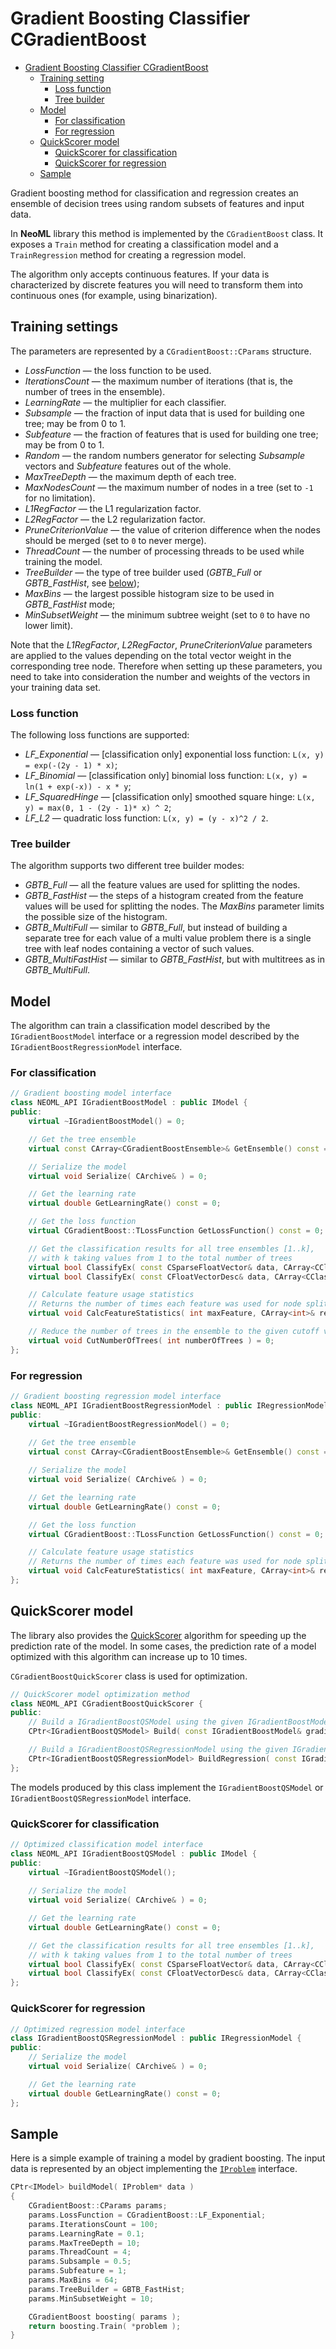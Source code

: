 # Gradient Boosting Classifier CGradientBoost

<!-- TOC -->

- [Gradient Boosting Classifier CGradientBoost](#gradient-boosting-classifier-cgradientboost)
	- [Training setting](#training-settings)
		- [Loss function](#loss-function)
		- [Tree builder](#tree-builder)
	- [Model](#model)
		- [For classification](#for-classification)
		- [For regression](#for-regression)
	- [QuickScorer model](#quickscorer-model)
		- [QuickScorer for classification](#quickscorer-for-classification)
		- [QuickScorer for regression](#quickscorer-for-regression)
	- [Sample](#sample)

<!-- /TOC -->

Gradient boosting method for classification and regression creates an ensemble of decision trees using random subsets of features and input data.

In **NeoML** library this method is implemented by the  `CGradientBoost` class. It exposes a `Train` method for creating a classification model and a `TrainRegression` method for creating a regression model.

The algorithm only accepts continuous features. If your data is characterized by discrete features you will need to transform them into continuous ones (for example, using binarization).

## Training settings

The parameters are represented by a `CGradientBoost::CParams` structure.

- *LossFunction* — the loss function to be used.
- *IterationsCount* — the maximum number of iterations (that is, the number of trees in the ensemble).
- *LearningRate* — the multiplier for each classifier.
- *Subsample* — the fraction of input data that is used for building one tree; may be from 0 to 1.
- *Subfeature* — the fraction of features that is used for building one tree; may be from 0 to 1.
- *Random* — the random numbers generator for selecting *Subsample* vectors and *Subfeature* features out of the whole.
- *MaxTreeDepth* — the maximum depth of each tree.
- *MaxNodesCount* — the maximum number of nodes in a tree (set to `-1` for no limitation).
- *L1RegFactor* — the L1 regularization factor.
- *L2RegFactor* — the L2 regularization factor.
- *PruneCriterionValue* — the value of criterion difference when the nodes should be merged (set to `0` to never merge).
- *ThreadCount* — the number of processing threads to be used while training the model.
- *TreeBuilder* — the type of tree builder used (*GBTB_Full* or *GBTB_FastHist*, see [below](#tree-builder));
- *MaxBins* — the largest possible histogram size to be used in *GBTB_FastHist* mode;
- *MinSubsetWeight* — the minimum subtree weight (set to `0` to have no lower limit).

Note that the *L1RegFactor*, *L2RegFactor*, *PruneCriterionValue* parameters are applied to the values depending on the total vector weight in the corresponding tree node. Therefore when setting up these parameters, you need to take into consideration the number and weights of the vectors in your training data set.

### Loss function

The following loss functions are supported:

- *LF_Exponential* — [classification only] exponential loss function: `L(x, y) = exp(-(2y - 1) * x)`;
- *LF_Binomial* — [classification only] binomial loss function: `L(x, y) = ln(1 + exp(-x)) - x * y`;
- *LF_SquaredHinge* — [classification only] smoothed square hinge: `L(x, y) = max(0, 1 - (2y - 1)* x) ^ 2`;
- *LF_L2* — quadratic loss function: `L(x, y) = (y - x)^2 / 2`.

### Tree builder

The algorithm supports two different tree builder modes:

- *GBTB_Full* — all the feature values are used for splitting the nodes.
- *GBTB_FastHist* — the steps of a histogram created from the feature values will be used for splitting the nodes. The *MaxBins* parameter limits the possible size of the histogram.
- *GBTB_MultiFull* — similar to *GBTB_Full*, but instead of building a separate tree for each value of a multi value problem there is a single tree with leaf nodes containing a vector of such values.
- *GBTB_MultiFastHist* — similar to *GBTB_FastHist*, but with multitrees as in *GBTB_MultiFull*.

## Model

The algorithm can train a classification model described by the `IGradientBoostModel` interface or a regression model described by the `IGradientBoostRegressionModel` interface.

### For classification

```c++
// Gradient boosting model interface
class NEOML_API IGradientBoostModel : public IModel {
public:
	virtual ~IGradientBoostModel() = 0;

	// Get the tree ensemble
	virtual const CArray<CGradientBoostEnsemble>& GetEnsemble() const = 0;

	// Serialize the model
	virtual void Serialize( CArchive& ) = 0;

	// Get the learning rate
	virtual double GetLearningRate() const = 0;

	// Get the loss function
	virtual CGradientBoost::TLossFunction GetLossFunction() const = 0;

	// Get the classification results for all tree ensembles [1..k], 
	// with k taking values from 1 to the total number of trees
	virtual bool ClassifyEx( const CSparseFloatVector& data, CArray<CClassificationResult>& results ) const = 0;
	virtual bool ClassifyEx( const CFloatVectorDesc& data, CArray<CClassificationResult>& results ) const = 0;

	// Calculate feature usage statistics
	// Returns the number of times each feature was used for node splitting
	virtual void CalcFeatureStatistics( int maxFeature, CArray<int>& result ) const = 0;

	// Reduce the number of trees in the ensemble to the given cutoff value
	virtual void CutNumberOfTrees( int numberOfTrees ) = 0;
};
```

### For regression

```c++
// Gradient boosting regression model interface
class NEOML_API IGradientBoostRegressionModel : public IRegressionModel, public IMultivariateRegressionModel {
public:
	virtual ~IGradientBoostRegressionModel() = 0;
	
    // Get the tree ensemble
	virtual const CArray<CGradientBoostEnsemble>& GetEnsemble() const = 0;

	// Serialize the model
	virtual void Serialize( CArchive& ) = 0;

	// Get the learning rate
	virtual double GetLearningRate() const = 0;

	// Get the loss function
	virtual CGradientBoost::TLossFunction GetLossFunction() const = 0;

	// Calculate feature usage statistics
	// Returns the number of times each feature was used for node splitting
	virtual void CalcFeatureStatistics( int maxFeature, CArray<int>& result ) const = 0;
};
```

## QuickScorer model

The library also provides the [QuickScorer](http://ecmlpkdd2017.ijs.si/papers/paperID718.pdf) algorithm for speeding up the prediction rate of the model. In some cases, the prediction rate of a model optimized with this algorithm can increase up to 10 times.

`CGradientBoostQuickScorer` class is used for optimization.

```c++
// QuickScorer model optimization method
class NEOML_API CGradientBoostQuickScorer {
public:
	// Build a IGradientBoostQSModel using the given IGradientBoostModel
	CPtr<IGradientBoostQSModel> Build( const IGradientBoostModel& gradientBoostModel );

	// Build a IGradientBoostQSRegressionModel using the given IGradientBoostRegressionModel
	CPtr<IGradientBoostQSRegressionModel> BuildRegression( const IGradientBoostRegressionModel& gradientBoostModel );
};
```

The models produced by this class implement the `IGradientBoostQSModel` or `IGradientBoostQSRegressionModel` interface.

### QuickScorer for classification

```c++
// Optimized classification model interface
class NEOML_API IGradientBoostQSModel : public IModel {
public:
	virtual ~IGradientBoostQSModel();
    
	// Serialize the model
	virtual void Serialize( CArchive& ) = 0;

	// Get the learning rate
	virtual double GetLearningRate() const = 0;

	// Get the classification results for all tree ensembles [1..k], 
	// with k taking values from 1 to the total number of trees
	virtual bool ClassifyEx( const CSparseFloatVector& data, CArray<CClassificationResult>& results ) const = 0;
	virtual bool ClassifyEx( const CFloatVectorDesc& data, CArray<CClassificationResult>& results ) const = 0;
};
```

### QuickScorer for regression

```c++
// Optimized regression model interface
class IGradientBoostQSRegressionModel : public IRegressionModel {
public:
	// Serialize the model
	virtual void Serialize( CArchive& ) = 0;

	// Get the learning rate
	virtual double GetLearningRate() const = 0;
};
```

## Sample

Here is a simple example of training a model by gradient boosting. The input data is represented by an object implementing the [`IProblem`](Problems.md) interface.

```c++
CPtr<IModel> buildModel( IProblem* data )
{
	CGradientBoost::CParams params;
	params.LossFunction = CGradientBoost::LF_Exponential;
	params.IterationsCount = 100;
	params.LearningRate = 0.1;
	params.MaxTreeDepth = 10;
	params.ThreadCount = 4;
	params.Subsample = 0.5;
	params.Subfeature = 1;
	params.MaxBins = 64;
	params.TreeBuilder = GBTB_FastHist;
	params.MinSubsetWeight = 10;

	CGradientBoost boosting( params );
	return boosting.Train( *problem );
}
```
